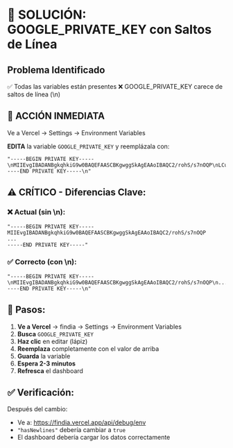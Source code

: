 # 🔧 SOLUCIÓN: GOOGLE_PRIVATE_KEY con Saltos de Línea

## Problema Identificado
✅ Todas las variables están presentes
❌ GOOGLE_PRIVATE_KEY carece de saltos de línea (\n)

## 🚨 ACCIÓN INMEDIATA

Ve a Vercel → Settings → Environment Variables

**EDITA** la variable `GOOGLE_PRIVATE_KEY` y reemplázala con:

```
"-----BEGIN PRIVATE KEY-----\nMIIEvgIBADANBgkqhkiG9w0BAQEFAASCBKgwggSkAgEAAoIBAQC2/rohS/s7nOQP\nLCuWxoCwg1z+waAGga2w6k6D9hsDUHh+tzI2/JbthlPsgNHgrDVc5fGP78/0mOdj\n6ptHHAPWro+b/ZOWrizgphJHLrw+A0aEUtvCZYvYw3po5s4tYRggvBIk+LbalMzK\nAvyklFU3CAZSlRDGtC3KISSLT1rjfmkz2gbOdLgpjsONknmJXz+UPUh/bZwQn2LI\nNiEupl2Xk0npAXagT21fD44/P+VMRjFIo3GpScrZCte3gndm4qSuXkIVjs2d4S6I\nPEFyDBUrDOn4OqR1eIC7ZolmkkVvThz2AKLa40yPB73F2oRkkdMFAgamyRsoWL42\nAurgJk2XAgMBAAECggEABJxGree/VNap659GGok2HScKH5mwQZ8LHxMgLEn15JpR\nQYa1u1Xs1YorW3Y5aMrd7fvAdMsVdwj9LMgbO7+UcdhkYjPm1TEz4esSjdGQc5Lb\nOCKVn9W1dXN4sOOTxpKU1t+g02aixhS2qND0yDlmgORGXdacnWz/tFaBGF4aS533\nlIsIWs0V+n6je5ofD7GTwTXjCLM2oFHAFopFjv3a/HHeEtZe4LzpEPJ3zyYJOyyf\nxUyx1273G19lI+KCOTNrNd7gDJCkY4/H77H4rLK4FkFYQqBHdReWmA0K/VnS8wyP\nFbXNkGX/eBXbkw2TePzZtdlY4aEE3VXE+VROjpCXAQKBgQDxJw6edDkkVrsSov1h\nnIpDhTYEgNq/yfxguzGEnRZWZAkIISiLDVmWVR3BSas6cnCXAbS6vhwfhExfu9vq\n2zNtsPSEGrR+IYfDwgVx3Ir4TqUGmkZdT4VRQ7CVPS4nLICEHTD+I04H1wlJdoJm\n5gMegtqDvCfO6PH828IWzHZqlwKBgQDCQwQQwPUKrS9tfMvtV9dRd9CTT4tyA/ZH\npT08/wJ6dEryAXQ9IpZ3yaYF3hBvb+/34e2U3fplVDN4vZxZ5Fip21460t++fW8f\njorjvS+K12CmhIB5erL4HzZZFabyRkpOuJRtNOzCKRkYxYO0L2j/zVCdC3Z0ogNZ\n8zxtaEqVAQKBgQCIAcEq+N2pcwj7D9XcEY+hWSYIECxPcrnWTH03D+mjO7QkU58s\nHZFjSgoIE2ZxBk4dvKaTk9kEpXb1n1v+7zXoLZ8aSn11ja+mZmzvtLTkKmbEfIom\n4kyMcqLK6MB4845f9J7HFl5R6aOhPSd6pUspEB/xoFLLTXH9bGvgs9wtbQKBgQCh\nG5MzkdOnlxnOY8F8hW09U3DXuxCa7k5B/PhcreEQTYIaUrpkOVsw3Tujghd/VAZg\nPi8bVz1i7AIEELyqkIY32Ia9okWNZdnTAhSN60iSjSzK7PjfxrLGtJwOJbbfFwxp\nXQs7xrjUDeGSebxQo0EhZNWGaQtEj1jYMLHcyrGQAQKBgApaZF80QlAXLPn/cI7Y\n0UKAs0JhqmQ+B04SLaqTUIvfXzuL1/hxkllugshsZkN/+1i2Vn3ElPjZRaSF+ILP\nnNcfkPhU1xPZzDUWr3mTHK+5VJ3hwHCU+bakVCZPPLGPxuoNmfgNQ9ameqUvGHhj\nBzUhBqAjdGL5n5rIc3apthh+\n-----END PRIVATE KEY-----\n"
```

## ⚠️ CRÍTICO - Diferencias Clave:

### ❌ Actual (sin \n):
```
"-----BEGIN PRIVATE KEY-----
MIIEvgIBADANBgkqhkiG9w0BAQEFAASCBKgwggSkAgEAAoIBAQC2/rohS/s7nOQP
...
-----END PRIVATE KEY-----"
```

### ✅ Correcto (con \n):
```
"-----BEGIN PRIVATE KEY-----\nMIIEvgIBADANBgkqhkiG9w0BAQEFAASCBKgwggSkAgEAAoIBAQC2/rohS/s7nOQP\n...\n-----END PRIVATE KEY-----\n"
```

## 🔄 Pasos:

1. **Ve a Vercel** → findia → Settings → Environment Variables
2. **Busca** `GOOGLE_PRIVATE_KEY`
3. **Haz clic** en editar (lápiz)
4. **Reemplaza** completamente con el valor de arriba
5. **Guarda** la variable
6. **Espera 2-3 minutos**
7. **Refresca** el dashboard

## ✅ Verificación:

Después del cambio:
- Ve a: https://findia.vercel.app/api/debug/env
- `"hasNewlines"` debería cambiar a `true`
- El dashboard debería cargar los datos correctamente